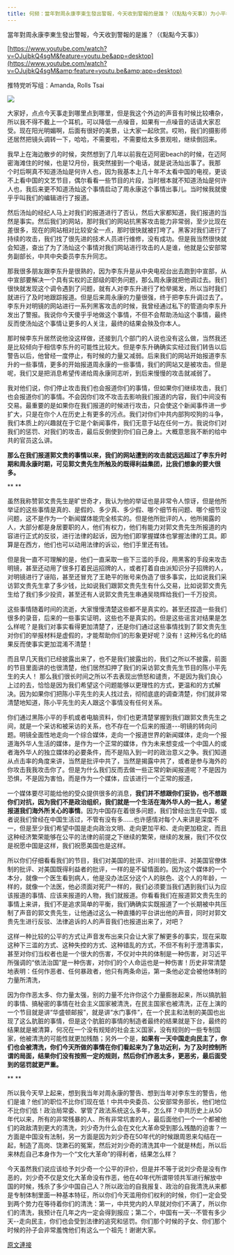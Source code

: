 ```yaml
---
title: 何频：當年對周永康李東生發出警報，今天收到警報的是誰？（《點點今天事》）为小平老婆呐喊
---
```


當年對周永康李東生發出警報，今天收到警報的是誰？（《點點今天事》）








[https://www.youtube.com/watch?v=OJujbkQ4sgM&feature=youtu.be&app=desktop](https://www.youtube.com/watch?v=OJujbkQ4sgM&amp;feature=youtu.be&amp;app=desktop)








推特党听写组：Amanda, Rolls Tsai







[![](https://4.bp.blogspot.com/-YVVq2nXzy9Q/WjP7_IiRx_I/AAAAAAAABUo/0-kIMRLopYo5yfspeQvkzZeROpkPVSqrACLcBGAs/s400/1215-1.PNG)](https://4.bp.blogspot.com/-YVVq2nXzy9Q/WjP7_IiRx_I/AAAAAAAABUo/0-kIMRLopYo5yfspeQvkzZeROpkPVSqrACLcBGAs/s1600/1215-1.PNG)












大家好，点点今天事走到哪里点到哪里，但是我这个外边的声音有时候比较嘈杂，所以我不得不戴上一个耳机，可以降低一点噪音，如果有一点噪音的话请大家忍受。现在阳光明媚啊，后面有很好的美景，让大家一起欣赏。哎哟，我们的摄影师还居然把镜头调转一下，哈哈，不需要啦，不需要给太多景观啦，继续倒回来。








我早上在海边散步的时候，突然想到了几年以前我在迈阿密beach的时候，在迈阿密海滩住的时候，也是12月份，我突然接到一个电话，就是说汤灿出事了。我那个时后啊真不知道汤灿是何许人也，因为我基本上几十年不太看中国的电视，更谈不上看中国的文艺节目，偶尔看看一些节目的片段，当时根本就不知道汤灿是何许人也，我后来更不知道汤灿这个事情启动了周永康这个事情出事儿。当时候我就傻乎乎叫我们的编辑进行了报道。








然后汤灿的经纪人马上对我们的报道进行了否认，然后大家都知道，我们报道的当然是事实。然后我们的网站，那时我们的网站抗黑客攻击能力非常弱，至少比现在差很多，现在的网站相对比较安全一点，那时很快就被打垮了。黑客对我们进行了持续的攻击，我们找了很先进的技术人员进行维修，没有成功。但是我当然很快就会知道，查出了为了汤灿这个事情对我们网站进行攻击的人是谁，他就是公安部常务副部长，中共中央委员李东升同志。








那我很多朋友跟李东升是很熟的，因为李东升是从中央电视台出去跑到中宣部，从中宣部要解决一个具有实权的正部级的职务问题，那么周永康就把他调过去。我们很快就发现这个调令遇到了问题，就有人对李东升进行了检举揭发，所以当时我们就进行了及时地跟踪报道。但是后来周永康的力量很强，终于把李东升调过去了。李东升对明镜的网站进行一系列黑客攻击的时候，我曾经通过私下的管道向李东升发出了警报。我说你今天傻乎乎地做这个事情，不但不会帮助汤灿这个事情，最终反而使汤灿这个事情让更多的人关注，最终的结果会殃及你本人。








那时候李东升居然说他没这样做，还接到几个部门的人说也没有这么做，当然我还是比较倾向于相信李东升的可能性比较大。但是李东升确确实实经过我们转告以后警告以后，他曾经一度停止，有时候的力量又减弱。后来我们的网站开始报道李东升的一些事情，更多的开始报道周永康的一些事情，我们的网站又是被攻击。但是呢，我们又是把消息希望传递给周永康同志听，到后来慢慢的攻击就减弱了。








我对他们说，你们停止攻击我们也会报道你们的事情，但如果你们继续攻击，我们也会报道你们的事情。不会因你们攻不攻击去影响我们报道的内容，我们中间没有交易。最重要的是如果你在我们报道的时候进行攻击，只会使这个新闻事件进一步扩大，只是在你个人在历史上有更多的污点。我们对你们中共内部狗咬狗的斗争，我们本质上的兴趣就在于它是个新闻事件，我们无意于站在任何一方。我说你们对我们的惩罚、对我们的攻击，最后反倒使到你们自己身上。大概意思我不断的给中共的官员这么讲。








**那么在我们报道郭文贵的事情以来，我们的网站遭到的攻击就远远超过了李东升时期和周永康时期，可见郭文贵先生所触及的既得利益集团，比我们想象的要大很多。**



**
**



虽然我称赞郭文贵先生是旷世奇才，我认为他的举证也是非常令人惊讶，但是他所举证的这些事情是真的、是假的、多少真、多少假、哪个细节有问题、哪个细节没问题，这不是作为一个新闻媒体能完全核实的。但是他所批评的人，他所揭露的人，大部分都是身居要职的人，他们有权力，他们有能力对郭文贵先生所报道的内容进行正式的反驳，进行法律的起诉，因为他们即掌握媒体也掌握法律的工具。即算是在西方，他们也可以动用法律的诉讼，他们手里还有钱。








但是我一直不可理解的是，他们一直采取一些下三滥的手段，用黑客的手段来攻击明镜，甚至还动用了很多打着民运招牌的人，或者打着自由派知识分子招牌的人，对明镜进行了诬陷，甚至还冒充了王艳平的账号来伪造了很多事实，比如说我们采访郭文贵先生拿了多少钱，比如说我们跟郭文贵先生有什么交易，比如说郭文贵先生给了我们多少投资，甚至还有人说郭文贵先生串通吴晓辉给我们一千万投资。








这些事情随着时间的流逝，大家慢慢清楚这些都不是真实的。甚至还捏造一些我们很多的录音，后来的一些事实证明，这些也不是真实的。但是这些谣言对结果是怎么样呢？是我们对事实看得更加清楚了，还是你们通过这些事情找到了郭文贵先生对你们的举报材料是虚假的，才能帮助你们的形象更好呢？没有！这种污名化的结果反而使事实更加混淆不清楚！








而且早几天我们已经披露出来了，也不是我们披露出的，我们之所以不披露，前面的节目里面讲的也很清楚，他们居然扣押了我们的采访郭文贵先生节目的陈小平先生的夫人！ 那么我们很长时间之所以不去表现出愤怒和谴责，不是因为我们良心上过的去，恰恰是因为我们希望这个问题能够以更理性的方式，更温和的方式解决。因为如果你们把陈小平先生的夫人找过去，彻彻底底的调查清楚，你们就非常清楚地知道，陈小平先生的夫人跟这个事情没有任何关系。








你们通过黑陈小平的手机或者电脑资料，你们也更清楚掌握到我们跟郭文贵先生之间，就是一个采访和被采访的关系，也不存在一个后来的报道---明镜的转向问题。明镜全面性地走向一个综合媒体，走向一个报道世界的新闻媒体，走向一个报道海外华人生活的媒体，是作为一个正常的媒体，作为未来想变成一个中国人的或者海外华人的独立媒体的必要条件，而不是陷入到一时的政治意义之争。我们知道从点击率的角度来讲，当然是批评中共了，当然是揭露中共了，或者是参与海外的你攻击我我攻击你了。但是为什么我们反而去做一些正常的新闻报道呢？不是因为恐惧，不是因为害怕，而是作为一个媒体，应该进行一个正常的报道，








一个媒体要尽可能给他的受众提供很多的消息，**我们并不想跟你们妥协，也不想跟你们对抗，因为我们不是政治组织，我们就是一个生活在海外华人的一批人，希望报道我们海外所关心的事情**。因为中国存在着很多问题，我们曾经出生在中国，或者说我们曾经在中国生活过，不管有没有多……也许感情对每个人来讲是深度不一，但是至少我们希望中国是走向政治文明、走向更加平和、走向更加稳定，而且这种经济繁荣能够在公平的法律的前提之下继续的繁荣，继续的发展，我们不仅仅是祝愿中国是这样，我们祝愿美国也是这样。








所以你们仔细看看我们的节目，我们对美国的批评、对川普的批评、对美国官僚体制的批评、对美国既得利益者的批评，一样的是不留情面的。因为这个媒体的一个本分，就像一个医生看到病人，他是没办法区分这个人的肤色、这个人的年龄，一样的，就像一个法医，他必须面对死尸一样的，我们必须要当我们遇到我们认为应该报道的事情、应该来报道的人物，我们就报道。你看看我们在报道郭文贵先生的事情上来讲，我们不是追求简单的平衡，我们确确实实既报道了一个长期被中共压制了声音的郭文贵先生，让他通过这么一种直播的平台讲出他的声音，同时对郭文贵先生进行反驳、法律追诉的人的声音我们也报道出来了，对吧？








这样一种比较的公平的方式让声音发布出来只会让大家了解更多的事实，现在采取这种下三滥的方式、这种失控的方式、这种错乱的方式，不但不有利于澄清事实，甚至对你们当权者也是一个很大的伤害，不仅对中共的体制是一种伤害，对习近平所强调的“依法治国”是一种伤害，对你们的个人命运也是一种伤害！历史非常清楚地表明：任何作恶者、任何暴政者，他只有两条命运，第一条他必定会被他体制的力量所清洗，








因为你作恶太多、你力量太强，别的力量不允许你这个力量膨胀起来，所以搞肮脏的事情、搞秘密的事情在社会主义国家被清洗，在民主国家也被清洗，正在上演的一个节目就是讲“华盛顿邮报”，就是讲“水门事件”，在一个民主和法制的美国也出现了这么肮脏的事情，但是这个肮脏的事情的制造者最终的结果就是下台，最终的结果就是被清算，何况在一个没有规矩的社会主义国家，没有规则的一些专制国家，他被清洗的可能性就更加残酷；另外一个是，**如果有一天中国走向民主了，你们也会被清洗，你们今天所做的事情在你们看起来为了急功近利，为了及时控制所谓的局面，结果你们没有按照一定的规则，然后你们作恶太多，更恶劣，最后面受到的惩罚就更严重。**



**
**



所以我今天早上起来，想到我当年对周永康的警告、想到当年对李东生的警告，他们是谁？他们的职位不比你们现在低！中共中央委员、公安部常务部长，他们地位不比你们低！政治局常委、掌管了政法系统这么多年，怎么样？中共历史上从50年代以来，所有的非常残暴的人、所有非常坑害的人，最后面他们一个一个都被他们的政敌清到更大的清洗，刘少奇为什么会在文化大革命受到那么残酷的迫害？一方面是中国没有法制，另一方面是因为刘少奇在50年代的时候跟周恩来勾结在一起，制造了高岗、饶漱石的冤案，然后对刘少奇的清洗其中一个就是林彪，所以后来林彪自己本身作为一个“文化大革命”的得利者，结果怎么样？











今天虽然我们说应该给予刘少奇一个公平的评价，但是并不等于说刘少奇是没有作恶的，刘少奇不仅是文化大革命没有作恶，他在40年代所谓带领共军进行解放中国的时候，残杀了多少中国自己人？所以政治的自我报复、政治的自我清洗从来都是专制体制里面一种基本特征，所以你们今天滥用你们权利的时候，你们一定会受到两个势力在等待着你们的清洗：第一，中共党内的人早就对你们不满了，所以你们的清洗，我预计在几年之内一定会得到报应；第二个，中国有一天--不管有多少天--走向民主，你们也会受到法律的追究和惩罚。你们那个时候的子女、你们那个时候的孙子会非常羞愧他们有这么一个祖先！谢谢大家。

[原文連接](http://littleantvoice.blogspot.com/2018/04/blog-post_48.html)